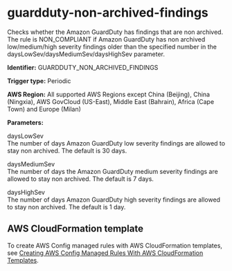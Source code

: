 # guardduty\-non\-archived\-findings<a name="guardduty-non-archived-findings"></a>

Checks whether the Amazon GuardDuty has findings that are non archived\. The rule is NON\_COMPLIANT if Amazon GuardDuty has non archived low/medium/high severity findings older than the specified number in the daysLowSev/daysMediumSev/daysHighSev parameter\.

**Identifier:** GUARDDUTY\_NON\_ARCHIVED\_FINDINGS

**Trigger type:** Periodic

**AWS Region:** All supported AWS Regions except China \(Beijing\), China \(Ningxia\), AWS GovCloud \(US\-East\), Middle East \(Bahrain\), Africa \(Cape Town\) and Europe \(Milan\)

**Parameters:**

daysLowSev  
The number of days Amazon GuardDuty low severity findings are allowed to stay non archived\. The default is 30 days\.

daysMediumSev  
The number of days the Amazon GuardDuty medium severity findings are allowed to stay non archived\. The default is 7 days\.

daysHighSev  
The number of days Amazon GuardDuty high severity findings are allowed to stay non archived\. The default is 1 day\.

## AWS CloudFormation template<a name="w22aac11c29c17d189c15"></a>

To create AWS Config managed rules with AWS CloudFormation templates, see [Creating AWS Config Managed Rules With AWS CloudFormation Templates](aws-config-managed-rules-cloudformation-templates.md)\.